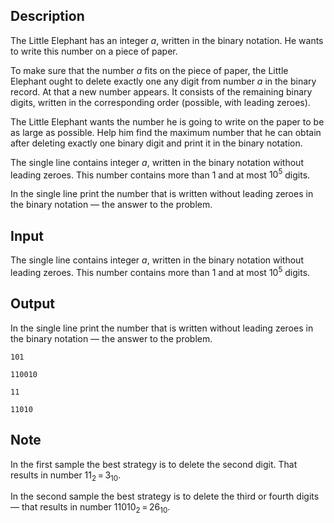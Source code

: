 ## Description

<div><p>The Little Elephant has an integer <span class="tex-span"><i>a</i></span>, written in the binary notation. He wants to write this number on a piece of paper.</p><p>To make sure that the number <span class="tex-span"><i>a</i></span> fits on the piece of paper, the Little Elephant <span class="tex-font-style-bf">ought</span> to delete exactly one any digit from number <span class="tex-span"><i>a</i></span> in the binary record. At that a new number appears. It consists of the remaining binary digits, written in the corresponding order (possible, with leading zeroes).</p><p>The Little Elephant wants the number he is going to write on the paper to be as large as possible. Help him find the maximum number that he can obtain after deleting exactly one binary digit and print it in the binary notation.</p></div><div class="input-specification"><p>The single line contains integer <span class="tex-span"><i>a</i></span>, written in the binary notation without leading zeroes. This number contains more than <span class="tex-span">1</span> and at most <span class="tex-span">10<sup class="upper-index">5</sup></span> digits.</p></div><div class="output-specification"><p>In the single line print the number that is written without leading zeroes in the binary notation — the answer to the problem.</p></div>

## Input

<p>The single line contains integer <span class="tex-span"><i>a</i></span>, written in the binary notation without leading zeroes. This number contains more than <span class="tex-span">1</span> and at most <span class="tex-span">10<sup class="upper-index">5</sup></span> digits.</p>

## Output

<p>In the single line print the number that is written without leading zeroes in the binary notation — the answer to the problem.</p>





```input1
101

```




```input2
110010

```




```output1
11

```




```output2
11010

```



## Note

<p>In the first sample the best strategy is to delete the second digit. That results in number <span class="tex-span">11<sub class="lower-index">2</sub> = 3<sub class="lower-index">10</sub></span>.</p><p>In the second sample the best strategy is to delete the third or fourth digits — that results in number <span class="tex-span">11010<sub class="lower-index">2</sub> = 26<sub class="lower-index">10</sub></span>.</p>
